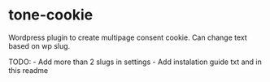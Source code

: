 # tone-cookie
Wordpress plugin to create multipage consent cookie. Can change text based on wp slug.

TODO: - Add more than 2 slugs in settings
      - Add instalation guide txt and in this readme
